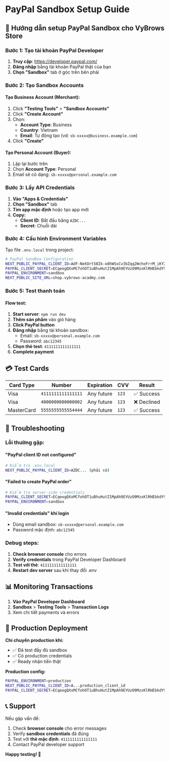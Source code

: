 # PayPal Sandbox Setup Guide

## 🎯 Hướng dẫn setup PayPal Sandbox cho VyBrows Store

### Bước 1: Tạo tài khoản PayPal Developer

1. **Truy cập**: https://developer.paypal.com/
2. **Đăng nhập** bằng tài khoản PayPal thật của bạn
3. **Chọn "Sandbox"** tab ở góc trên bên phải

### Bước 2: Tạo Sandbox Accounts

#### **Tạo Business Account (Merchant):**
1. Click **"Testing Tools"** > **"Sandbox Accounts"**
2. Click **"Create Account"**
3. Chọn:
   - **Account Type**: Business
   - **Country**: Vietnam
   - **Email**: Tự động tạo (vd: `sb-xxxxx@business.example.com`)
4. Click **"Create"**

#### **Tạo Personal Account (Buyer):**
1. Lặp lại bước trên
2. Chọn **Account Type**: Personal
3. Email sẽ có dạng: `sb-xxxxx@personal.example.com`

### Bước 3: Lấy API Credentials

1. **Vào "Apps & Credentials"**
2. **Chọn "Sandbox"** tab
3. **Tìm app mặc định** hoặc tạo app mới
4. **Copy:**
   - **Client ID**: Bắt đầu bằng `AZDC...`
   - **Secret**: Chuỗi dài

### Bước 4: Cấu hình Environment Variables

Tạo file `.env.local` trong project:

```bash
# PayPal Sandbox Configuration
NEXT_PUBLIC_PAYPAL_CLIENT_ID=AdF-NeXOrt58Ik-o8hWSxCv3bZqq2WchoFrrM_iKY2XxJoO_2AvvdRtywA1QnExBW17G5BjMGTJaD_-l
PAYPAL_CLIENT_SECRET=ECqeogQXxMCfohOT1uBhuHutZ1MpAh9EYUzO9MzxKlRHEbkdYSoK1Y1ZZkNAZD95EGaQtaCHodge3PfD
PAYPAL_ENVIRONMENT=sandbox
NEXT_PUBLIC_SITE_URL=shop.vybrows-acadmy.com
```

### Bước 5: Test thanh toán

#### **Flow test:**
1. **Start server**: `npm run dev`
2. **Thêm sản phẩm** vào giỏ hàng
3. **Click PayPal button**
4. **Đăng nhập** bằng tài khoản sandbox:
   - Email: `sb-xxxxx@personal.example.com`
   - Password: `abc12345`
5. **Chọn thẻ test**: `4111111111111111`
6. **Complete payment**

## 💳 Test Cards

| Card Type | Number | Expiration | CVV | Result |
|-----------|--------|------------|-----|---------|
| Visa | `4111111111111111` | Any future | `123` | ✅ Success |
| Visa | `4000000000000002` | Any future | `123` | ❌ Declined |
| MasterCard | `5555555555554444` | Any future | `123` | ✅ Success |

## 🔧 Troubleshooting

### **Lỗi thường gặp:**

#### **"PayPal client ID not configured"**
```bash
# Kiểm tra .env.local
NEXT_PUBLIC_PAYPAL_CLIENT_ID=AZDC... (phải có)
```

#### **"Failed to create PayPal order"**
```bash
# Kiểm tra server-side credentials
PAYPAL_CLIENT_SECRET=ECqeogQXxMCfohOT1uBhuHutZ1MpAh9EYUzO9MzxKlRHEbkdYSoK1Y1ZZkNAZD95EGaQtaCHodge3PfD
PAYPAL_ENVIRONMENT=sandbox
```

#### **"Invalid credentials" khi login**
- Dùng email sandbox: `sb-xxxxx@personal.example.com`
- Password mặc định: `abc12345`

### **Debug steps:**
1. **Check browser console** cho errors
2. **Verify credentials** trong PayPal Developer Dashboard
3. **Test với thẻ**: `4111111111111111`
4. **Restart dev server** sau khi thay đổi .env

## 📊 Monitoring Transactions

1. **Vào PayPal Developer Dashboard**
2. **Sandbox** > **Testing Tools** > **Transaction Logs**
3. Xem chi tiết payments và errors

## 🚀 Production Deployment

**Chỉ chuyển production khi:**
- ✅ Đã test đầy đủ sandbox
- ✅ Có production credentials
- ✅ Ready nhận tiền thật

**Production config:**
```bash
PAYPAL_ENVIRONMENT=production
NEXT_PUBLIC_PAYPAL_CLIENT_ID=A...production_client_id
PAYPAL_CLIENT_SECRET=ECqeogQXxMCfohOT1uBhuHutZ1MpAh9EYUzO9MzxKlRHEbkdYSoK1Y1ZZkNAZD95EGaQtaCHodge3PfD
```

## 📞 Support

Nếu gặp vấn đề:
1. Check **browser console** cho error messages
2. Verify **sandbox credentials** đã đúng
3. Test với **thẻ mặc định**: `4111111111111111`
4. Contact PayPal developer support

**Happy testing! 🎉**
